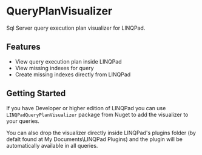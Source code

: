 # QueryPlanVisualizer
Sql Server query execution plan visualizer for LINQPad.

## Features
* View query execution plan inside LINQPad
* View missing indexes for query
* Create missing indexes directly from LINQPad

## Getting Started
If you have Developer or higher edition of LINQPad you can use `LINQPadQueryPlanVisualizer` package from Nuget 
to add the visualizer to your queries.

You can also drop the visualizer directly inside LINQPad's plugins folder (by defalt found at My Documents\LINQPad Plugins)
and the plugin will be automatically available in all queries.
